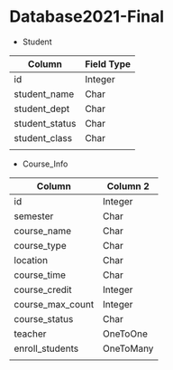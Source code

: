 # Database2021-Final

* Student

| Column         | Field Type |
| -------------- | ---------- |
| id             | Integer    |
| student_name   | Char       |
| student_dept   | Char       |
| student_status | Char       |
| student_class  | Char       |
|                |            |


* Course_Info 

| Column           | Column 2  |
| ---------------- | --------- |
| id               | Integer   |
| semester         | Char      |
| course_name      | Char      |
| course_type      | Char      |
| location         | Char      |
| course_time      | Char      |
| course_credit    | Integer   |
| course_max_count | Integer   |
| course_status    | Char      |
| teacher          | OneToOne  |
| enroll_students  | OneToMany |
|                  |           |

